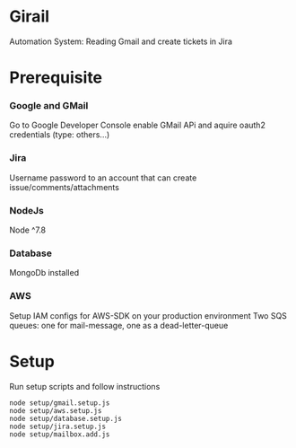 # Girail
Automation System: Reading Gmail and create tickets in Jira

# Prerequisite
### Google and GMail
Go to Google Developer Console enable GMail APi and aquire oauth2 credentials (type: others...)

### Jira
Username password to an account that can create issue/comments/attachments

### NodeJs
Node ^7.8

### Database
MongoDb installed

### AWS
Setup IAM configs for AWS-SDK on your production environment
Two SQS queues: one for mail-message, one as a dead-letter-queue

# Setup
Run setup scripts and follow instructions
```
node setup/gmail.setup.js
node setup/aws.setup.js
node setup/database.setup.js
node setup/jira.setup.js
node setup/mailbox.add.js
```